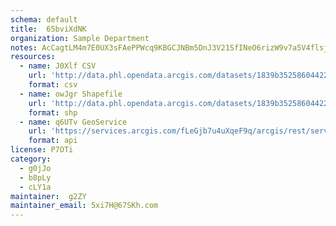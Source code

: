 ```yaml
---
schema: default
title:  65bviXdNK 
organization: Sample Department 
notes: AcCagtLM4m7E0UX3sFAePPWcq9KBGCJNBm5DnJ3V21SfINeO6rizW9v7a5V4flsjnubzHoQRKkGwyd08TLpOYwDYvTSMuoZXh12p 
resources:
  - name: J0Xlf CSV
    url: 'http://data.phl.opendata.arcgis.com/datasets/1839b35258604422b0b520cbb668df0d_0.csv'
    format: csv
  - name: owJgr Shapefile
    url: 'http://data.phl.opendata.arcgis.com/datasets/1839b35258604422b0b520cbb668df0d_0.zip'
    format: shp
  - name: q6UTv GeoService
    url: 'https://services.arcgis.com/fLeGjb7u4uXqeF9q/arcgis/rest/services/Air_Monitoring_Stations/FeatureServer/0/query'
    format: api
license: P7OTi 
category:
  - g0jJo 
  - b8pLy 
  - cLY1a 
maintainer:  g2ZY  
maintainer_email: 5xi7H@67SKh.com
---
```

